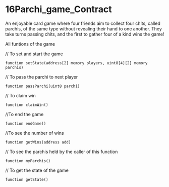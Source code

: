 # 16Parchi_game_Contract
An enjoyable card game where four friends aim to collect four chits, called parchis, of the same type without revealing their hand to one another. They take turns passing chits, and the first to gather four of a kind wins the game!

All funtions of the game

// To set and start the game
    
    function setState(address[2] memory players, uint8[4][2] memory parchis) 
    
// To pass the parchi to next player
    
    function passParchi(uint8 parchi) 

// To claim win
    
    function claimWin() 

//To end the game
    
    function endGame() 
    
//To see the number of wins
    
    function getWins(address add) 

// To see the parchis held by the caller of this function
    
    function myParchis() 

// To get the state of the game
    
    function getState() 
